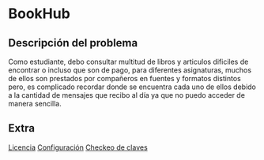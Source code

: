 # BookHub

## Descripción del problema

Como estudiante, debo consultar multitud de libros y articulos dificiles de encontrar o incluso que son de pago, para diferentes asignaturas, muchos de ellos son prestados por compañeros en fuentes y formatos distintos pero, es complicado recordar donde se encuentra cada uno de ellos debido a la cantidad de mensajes que recibo al día ya que no puedo acceder de manera sencilla.

## Extra

[Licencia](./LICENSE)
[Configuración](./conf/pasos.txt)
[Checkeo de claves](./conf/claves.png)
